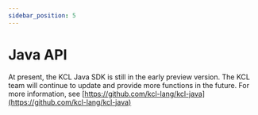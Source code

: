 ```yaml
---
sidebar_position: 5
---
```


# Java API

At present, the KCL Java SDK is still in the early preview version. The KCL team will continue to update and provide more functions in the future. For more information, see [https://github.com/kcl-lang/kcl-java](https://github.com/kcl-lang/kcl-java)
